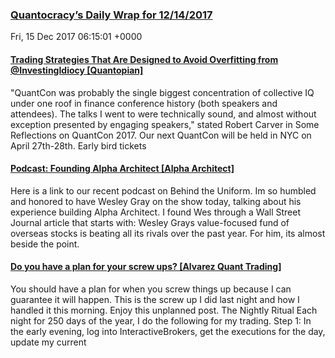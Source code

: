 ### [Quantocracy’s Daily Wrap for 12/14/2017](http://quantocracy.com/quantocracys-daily-wrap-for-12142017/)
Fri, 15 Dec 2017 06:15:01 +0000
#### [Trading Strategies That Are Designed to Avoid Overfitting from @InvestingIdiocy [Quantopian]](http://quantocracy.com/redirect.php?key=YhqV6KotDo&source=feedburner)
"QuantCon was probably the single biggest concentration of collective IQ under one roof in finance conference history (both speakers and attendees). The talks I went to were technically sound, and almost without exception presented by engaging speakers," stated Robert Carver in Some Reflections on QuantCon 2017. Our next QuantCon will be held in NYC on April 27th-28th. Early bird tickets
#### [Podcast: Founding Alpha Architect [Alpha Architect]](http://quantocracy.com/redirect.php?key=SJvqmtpOud&source=feedburner)
Here is a link to our recent podcast on Behind the Uniform. Im so humbled and honored to have Wesley Gray on the show today, talking about his experience building Alpha Architect. I found Wes through a Wall Street Journal article that starts with: Wesley Grays value-focused fund of overseas stocks is beating all its rivals over the past year. For him, its almost beside the point.
#### [Do you have a plan for your screw ups? [Alvarez Quant Trading]](http://quantocracy.com/redirect.php?key=A3DESAlxN9&source=feedburner)
You should have a plan for when you screw things up because I can guarantee it will happen. This is the screw up I did last night and how I handled it this morning. Enjoy this unplanned post. The Nightly Ritual Each night for 250 days of the year, I do the following for my trading. Step 1: In the early evening, log into InteractiveBrokers, get the executions for the day, update my current

